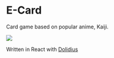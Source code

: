 # E-Card

Card game based on popular anime, Kaiji.

<img src="https://i.imgur.com/NrSAUxI.png" />

Written in React with <a href='https://github.com/dolidius'>Dolidius</a>
